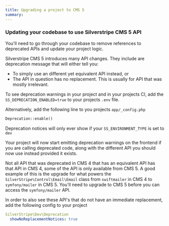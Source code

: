 ```yaml
---
title: Upgrading a project to CMS 5
summary: 
---
```


### Updating your codebase to use Silverstripe CMS 5 API

You'll need to go through your codebase to remove references to deprecated APIs and update your project logic.

Silverstripe CMS 5 introduces many API changes. They include are deprecation message that will either tell you:
- To simply use an different yet equivalent API instead, or
- The API in question has no replacement. This is usually for API that was mostly irrelevant.

To see deprecation warnings in your project and in your projects CI, add the `SS_DEPRECATION_ENABLED=true` to your projects `.env` file.

Alternatively, add the following line to you projects `app/_config.php`
```php
Deprecation::enable()
```

Deprecation notices will only ever show if your `SS_ENVIRONMENT_TYPE` is set to `dev`

Your project will now start emitting deprecation warnings on the frontend if you are calling deprecated code, along with the different API you should now use instead provided it exists.

Not all API that was deprecated in CMS 4 that has an equivalent API has that API in CMS 4, some of the API is only available from CMS 5.  A good example of this is the upgrade for what powers the `SilverStripe\Control\Email\Email` class from `swiftmailer` in CMS 4 to `symfony/mailer` in CMS 5.  You'll need to upgrade to CMS 5 before you can access the `symfony/mailer` API.

In order to also see these API's that do not have an immediate replacement, add the following config to your project

```yml
SilverStripe\Dev\Deprecation
  showNoReplacementNotices: true
```